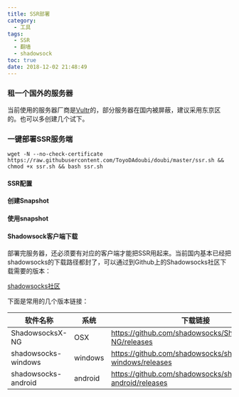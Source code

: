 ```yaml
---
title: SSR部署
category:
  - 工具
tags:
  - SSR
  - 翻墙
  - shadowsock
toc: true
date: 2018-12-02 21:48:49
---
```


### 租一个国外的服务器

当前使用的服务器厂商是[Vultr](https://www.vultr.com/?ref=7578410)的，部分服务器在国内被屏蔽，建议采用东京区的。也可以多创建几个试下。

### 一键部署SSR服务端

```
wget -N --no-check-certificate https://raw.githubusercontent.com/ToyoDAdoubi/doubi/master/ssr.sh && chmod +x ssr.sh && bash ssr.sh
```

#### SSR配置



#### 创建Snapshot



#### 使用snapshot



#### Shadowsock客户端下载

部署完服务器，还必须要有对应的客户端才能把SSR用起来。当前国内基本已经把shadowsocks的下载路径都封了，可以通过到Github上的Shadowsocks社区下载需要的版本：

[shadowsocks社区](https://github.com/shadowsocks)

下面是常用的几个版本链接：

| 软件名称            | 系统    | 下载链接                                                    |
| ------------------- | ------- | ----------------------------------------------------------- |
| ShadowsocksX-NG     | OSX     | https://github.com/shadowsocks/ShadowsocksX-NG/releases     |
| shadowsocks-windows | windows | https://github.com/shadowsocks/shadowsocks-windows/releases |
| shadowsocks-android | android | https://github.com/shadowsocks/shadowsocks-android/releases |



